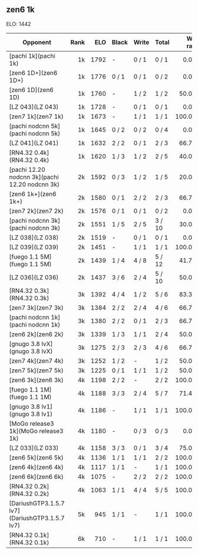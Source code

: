 ## zen6 1k ##

ELO: 1442

Opponent | Rank | ELO | Black | Write | Total | Win rate
---------|-----:|----:|-------|-------|-------|-------:
[pachi 1k](pachi 1k) | 1k | 1792 | - | 0 / 1 | 0 / 1 | 0.0%
[zen6 1D+](zen6 1D+) | 1k | 1776 | 0 / 1 | 0 / 1 | 0 / 2 | 0.0%
[zen6 1D](zen6 1D) | 1k | 1760 | - | 1 / 2 | 1 / 2 | 50.0%
[LZ 043](LZ 043) | 1k | 1728 | - | 0 / 1 | 0 / 1 | 0.0%
[zen7 1k](zen7 1k) | 1k | 1673 | - | 1 / 1 | 1 / 1 | 100.0%
[pachi nodcnn 5k](pachi nodcnn 5k) | 1k | 1645 | 0 / 2 | 0 / 2 | 0 / 4 | 0.0%
[LZ 041](LZ 041) | 1k | 1632 | 2 / 2 | 0 / 1 | 2 / 3 | 66.7%
[RN4.32 0.4k](RN4.32 0.4k) | 1k | 1620 | 1 / 3 | 1 / 2 | 2 / 5 | 40.0%
[pachi 12.20 nodcnn 3k](pachi 12.20 nodcnn 3k) | 2k | 1592 | 0 / 3 | 1 / 2 | 1 / 5 | 20.0%
[zen6 1k+](zen6 1k+) | 2k | 1580 | 0 / 1 | 2 / 2 | 2 / 3 | 66.7%
[zen7 2k](zen7 2k) | 2k | 1576 | 0 / 1 | 0 / 1 | 0 / 2 | 0.0%
[pachi nodcnn 3k](pachi nodcnn 3k) | 2k | 1551 | 1 / 5 | 2 / 5 | 3 / 10 | 30.0%
[LZ 038](LZ 038) | 2k | 1519 | - | 0 / 1 | 0 / 1 | 0.0%
[LZ 039](LZ 039) | 2k | 1451 | - | 1 / 1 | 1 / 1 | 100.0%
[fuego 1.1 5M](fuego 1.1 5M) | 2k | 1439 | 1 / 4 | 4 / 8 | 5 / 12 | 41.7%
[LZ 036](LZ 036) | 2k | 1437 | 3 / 6 | 2 / 4 | 5 / 10 | 50.0%
[RN4.32 0.3k](RN4.32 0.3k) | 3k | 1392 | 4 / 4 | 1 / 2 | 5 / 6 | 83.3%
[zen7 3k](zen7 3k) | 3k | 1384 | 2 / 2 | 2 / 4 | 4 / 6 | 66.7%
[pachi nodcnn 1k](pachi nodcnn 1k) | 3k | 1380 | 2 / 2 | 0 / 1 | 2 / 3 | 66.7%
[zen6 2k](zen6 2k) | 3k | 1339 | 1 / 3 | 1 / 1 | 2 / 4 | 50.0%
[gnugo 3.8 lvX](gnugo 3.8 lvX) | 3k | 1275 | 2 / 3 | 2 / 3 | 4 / 6 | 66.7%
[zen7 4k](zen7 4k) | 3k | 1252 | 1 / 2 | - | 1 / 2 | 50.0%
[zen7 5k](zen7 5k) | 3k | 1225 | 0 / 1 | 1 / 1 | 1 / 2 | 50.0%
[zen6 3k](zen6 3k) | 4k | 1198 | 2 / 2 | - | 2 / 2 | 100.0%
[fuego 1.1 1M](fuego 1.1 1M) | 4k | 1188 | 3 / 3 | 2 / 4 | 5 / 7 | 71.4%
[gnugo 3.8 lv1](gnugo 3.8 lv1) | 4k | 1186 | - | 1 / 1 | 1 / 1 | 100.0%
[MoGo release3 1k](MoGo release3 1k) | 4k | 1180 | - | 0 / 3 | 0 / 3 | 0.0%
[LZ 033](LZ 033) | 4k | 1158 | 3 / 3 | 0 / 1 | 3 / 4 | 75.0%
[zen6 5k](zen6 5k) | 4k | 1136 | 1 / 1 | 1 / 1 | 2 / 2 | 100.0%
[zen6 4k](zen6 4k) | 4k | 1117 | 1 / 1 | - | 1 / 1 | 100.0%
[zen6 6k](zen6 6k) | 4k | 1075 | - | 2 / 2 | 2 / 2 | 100.0%
[RN4.32 0.2k](RN4.32 0.2k) | 4k | 1063 | 1 / 1 | 4 / 4 | 5 / 5 | 100.0%
[DariushGTP3.1.5.7 lv7](DariushGTP3.1.5.7 lv7) | 5k | 945 | 1 / 1 | - | 1 / 1 | 100.0%
[RN4.32 0.1k](RN4.32 0.1k) | 6k | 710 | - | 1 / 1 | 1 / 1 | 100.0%
